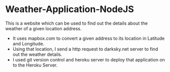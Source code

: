 # Weather-Application-NodeJS
This is a website which can be used to find out the details about the weather of a given location address.
* It uses mapbox.com to convert a given address to its location in Latitude and Longitude.
* Using that location, I send a http request to darksky.net server to find out the weather details.
* I used git version control and heroku server to deploy that application on to the Heroku Server.
